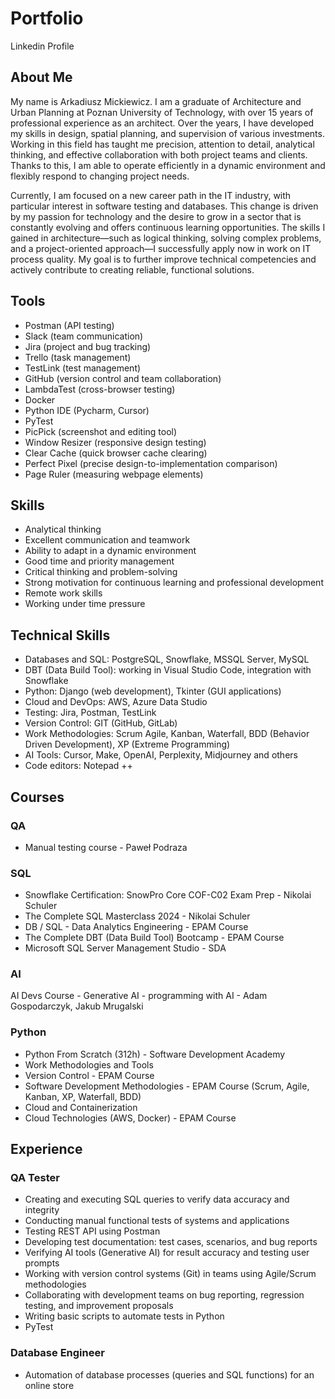 # Portfolio
Linkedin Profile

## About Me
My name is Arkadiusz Mickiewicz. I am a graduate of Architecture and Urban Planning at Poznan University of Technology, with over 15 years of professional experience as an architect. Over the years, I have developed my skills in design, spatial planning, and supervision of various investments. Working in this field has taught me precision, attention to detail, analytical thinking, and effective collaboration with both project teams and clients. Thanks to this, I am able to operate efficiently in a dynamic environment and flexibly respond to changing project needs.

Currently, I am focused on a new career path in the IT industry, with particular interest in software testing and databases. This change is driven by my passion for technology and the desire to grow in a sector that is constantly evolving and offers continuous learning opportunities. The skills I gained in architecture—such as logical thinking, solving complex problems, and a project-oriented approach—I successfully apply now in work on IT process quality. My goal is to further improve technical competencies and actively contribute to creating reliable, functional solutions.

## Tools
- Postman (API testing)
- Slack (team communication)
- Jira (project and bug tracking)
- Trello (task management)
- TestLink (test management)
- GitHub (version control and team collaboration)
- LambdaTest (cross-browser testing)
- Docker
- Python IDE (Pycharm, Cursor)
- PyTest
- PicPick (screenshot and editing tool)
- Window Resizer (responsive design testing)
- Clear Cache (quick browser cache clearing)
- Perfect Pixel (precise design-to-implementation comparison)
- Page Ruler (measuring webpage elements)

## Skills

- Analytical thinking
- Excellent communication and teamwork
- Ability to adapt in a dynamic environment
- Good time and priority management
- Critical thinking and problem-solving
- Strong motivation for continuous learning and professional development
- Remote work skills
- Working under time pressure

## Technical Skills

- Databases and SQL: PostgreSQL, Snowflake, MSSQL Server, MySQL
- DBT (Data Build Tool): working in Visual Studio Code, integration with Snowflake
- Python: Django (web development), Tkinter (GUI applications)
- Cloud and DevOps: AWS, Azure Data Studio
- Testing: Jira, Postman, TestLink
- Version Control: GIT (GitHub, GitLab)
- Work Methodologies: Scrum Agile, Kanban, Waterfall, BDD (Behavior Driven Development), XP (Extreme Programming)
- AI Tools: Cursor, Make, OpenAI, Perplexity, Midjourney and others
- Code editors: Notepad ++

## Courses
### QA
- Manual testing course - Paweł Podraza

### SQL
- Snowflake Certification: SnowPro Core COF-C02 Exam Prep - Nikolai Schuler
- The Complete SQL Masterclass 2024 - Nikolai Schuler
- DB / SQL - Data Analytics Engineering - EPAM Course
- The Complete DBT (Data Build Tool) Bootcamp - EPAM Course
- Microsoft SQL Server Management Studio - SDA

### AI
AI Devs Course - Generative AI - programming with AI - Adam Gospodarczyk, Jakub Mrugalski

### Python
- Python From Scratch (312h) - Software Development Academy
- Work Methodologies and Tools
- Version Control - EPAM Course
- Software Development Methodologies - EPAM Course (Scrum, Agile, Kanban, XP, Waterfall, BDD)
- Cloud and Containerization
- Cloud Technologies (AWS, Docker) - EPAM Course

## Experience
### QA Tester
- Creating and executing SQL queries to verify data accuracy and integrity
- Conducting manual functional tests of systems and applications
- Testing REST API using Postman
- Developing test documentation: test cases, scenarios, and bug reports
- Verifying AI tools (Generative AI) for result accuracy and testing user prompts
- Working with version control systems (Git) in teams using Agile/Scrum methodologies
- Collaborating with development teams on bug reporting, regression testing, and improvement proposals
- Writing basic scripts to automate tests in Python
- PyTest

### Database Engineer
- Automation of database processes (queries and SQL functions) for an online store
